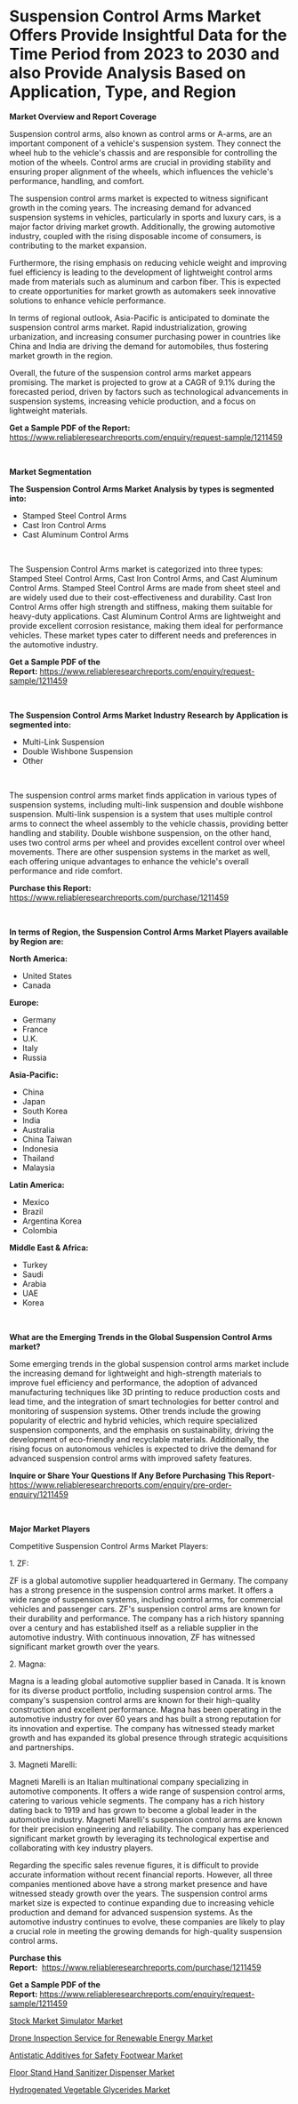 <p><h1>Suspension Control Arms Market Offers Provide Insightful Data for the Time Period from 2023 to 2030 and also Provide Analysis Based on Application, Type, and Region</h1></p><p><strong>Market Overview and Report Coverage</strong></p>
<p><p>Suspension control arms, also known as control arms or A-arms, are an important component of a vehicle's suspension system. They connect the wheel hub to the vehicle's chassis and are responsible for controlling the motion of the wheels. Control arms are crucial in providing stability and ensuring proper alignment of the wheels, which influences the vehicle's performance, handling, and comfort.</p><p>The suspension control arms market is expected to witness significant growth in the coming years. The increasing demand for advanced suspension systems in vehicles, particularly in sports and luxury cars, is a major factor driving market growth. Additionally, the growing automotive industry, coupled with the rising disposable income of consumers, is contributing to the market expansion.</p><p>Furthermore, the rising emphasis on reducing vehicle weight and improving fuel efficiency is leading to the development of lightweight control arms made from materials such as aluminum and carbon fiber. This is expected to create opportunities for market growth as automakers seek innovative solutions to enhance vehicle performance.</p><p>In terms of regional outlook, Asia-Pacific is anticipated to dominate the suspension control arms market. Rapid industrialization, growing urbanization, and increasing consumer purchasing power in countries like China and India are driving the demand for automobiles, thus fostering market growth in the region.</p><p>Overall, the future of the suspension control arms market appears promising. The market is projected to grow at a CAGR of 9.1% during the forecasted period, driven by factors such as technological advancements in suspension systems, increasing vehicle production, and a focus on lightweight materials.</p></p>
<p><strong>Get a Sample PDF of the Report:</strong> <a href="https://www.reliableresearchreports.com/enquiry/request-sample/1211459">https://www.reliableresearchreports.com/enquiry/request-sample/1211459</a></p>
<p>&nbsp;</p>
<p><strong>Market Segmentation</strong></p>
<p><strong>The Suspension Control Arms Market Analysis by types is segmented into:</strong></p>
<p><ul><li>Stamped Steel Control Arms</li><li>Cast Iron Control Arms</li><li>Cast Aluminum Control Arms</li></ul></p>
<p>&nbsp;</p>
<p><p>The Suspension Control Arms market is categorized into three types: Stamped Steel Control Arms, Cast Iron Control Arms, and Cast Aluminum Control Arms. Stamped Steel Control Arms are made from sheet steel and are widely used due to their cost-effectiveness and durability. Cast Iron Control Arms offer high strength and stiffness, making them suitable for heavy-duty applications. Cast Aluminum Control Arms are lightweight and provide excellent corrosion resistance, making them ideal for performance vehicles. These market types cater to different needs and preferences in the automotive industry.</p></p>
<p><strong>Get a Sample PDF of the Report:</strong>&nbsp;<a href="https://www.reliableresearchreports.com/enquiry/request-sample/1211459">https://www.reliableresearchreports.com/enquiry/request-sample/1211459</a></p>
<p>&nbsp;</p>
<p><strong>The Suspension Control Arms Market Industry Research by Application is segmented into:</strong></p>
<p><ul><li>Multi-Link Suspension</li><li>Double Wishbone Suspension</li><li>Other</li></ul></p>
<p>&nbsp;</p>
<p><p>The suspension control arms market finds application in various types of suspension systems, including multi-link suspension and double wishbone suspension. Multi-link suspension is a system that uses multiple control arms to connect the wheel assembly to the vehicle chassis, providing better handling and stability. Double wishbone suspension, on the other hand, uses two control arms per wheel and provides excellent control over wheel movements. There are other suspension systems in the market as well, each offering unique advantages to enhance the vehicle's overall performance and ride comfort.</p></p>
<p><strong>Purchase this Report:</strong>&nbsp; <a href="https://www.reliableresearchreports.com/purchase/1211459">https://www.reliableresearchreports.com/purchase/1211459</a></p>
<p>&nbsp;</p>
<p><strong>In terms of Region, the Suspension Control Arms Market Players available by Region are:</strong></p>
<p>
    <p> <strong> North America: </strong>
        <ul>
            <li>United States</li>
            <li>Canada</li>
        </ul>
        </p> 
    <p> <strong> Europe: </strong>
        <ul>
            <li>Germany</li>
            <li>France</li>
            <li>U.K.</li>
            <li>Italy</li>
            <li>Russia</li>
        </ul>
        </p> 
    <p> <strong> Asia-Pacific: </strong>
        <ul>
            <li>China</li>
            <li>Japan</li>
            <li>South Korea</li>
            <li>India</li>
            <li>Australia</li>
            <li>China Taiwan</li>
            <li>Indonesia</li>
            <li>Thailand</li>
            <li>Malaysia</li>
        </ul>
        </p> 
    <p> <strong> Latin America: </strong>
        <ul>
            <li>Mexico</li>
            <li>Brazil</li>
            <li>Argentina Korea</li>
            <li>Colombia</li>
        </ul>
        </p> 
    <p> <strong> Middle East & Africa: </strong>
        <ul>
            <li>Turkey</li>
            <li>Saudi</li>
            <li>Arabia</li>
            <li>UAE</li>
            <li>Korea</li>
        </ul>
    </p>
    </p>
<p>&nbsp;</p>
<p><strong>What are the Emerging Trends in the Global Suspension Control Arms market?</strong></p>
<p><p>Some emerging trends in the global suspension control arms market include the increasing demand for lightweight and high-strength materials to improve fuel efficiency and performance, the adoption of advanced manufacturing techniques like 3D printing to reduce production costs and lead time, and the integration of smart technologies for better control and monitoring of suspension systems. Other trends include the growing popularity of electric and hybrid vehicles, which require specialized suspension components, and the emphasis on sustainability, driving the development of eco-friendly and recyclable materials. Additionally, the rising focus on autonomous vehicles is expected to drive the demand for advanced suspension control arms with improved safety features.</p></p>
<p><strong>Inquire or Share Your Questions If Any Before Purchasing This Report</strong>- <a href="https://www.reliableresearchreports.com/enquiry/pre-order-enquiry/1211459">https://www.reliableresearchreports.com/enquiry/pre-order-enquiry/1211459</a></p>
<p>&nbsp;</p>
<p><strong>Major Market Players</strong></p>
<p><p>Competitive Suspension Control Arms Market Players:</p><p>1. ZF:</p><p>ZF is a global automotive supplier headquartered in Germany. The company has a strong presence in the suspension control arms market. It offers a wide range of suspension systems, including control arms, for commercial vehicles and passenger cars. ZF's suspension control arms are known for their durability and performance. The company has a rich history spanning over a century and has established itself as a reliable supplier in the automotive industry. With continuous innovation, ZF has witnessed significant market growth over the years.</p><p>2. Magna:</p><p>Magna is a leading global automotive supplier based in Canada. It is known for its diverse product portfolio, including suspension control arms. The company's suspension control arms are known for their high-quality construction and excellent performance. Magna has been operating in the automotive industry for over 60 years and has built a strong reputation for its innovation and expertise. The company has witnessed steady market growth and has expanded its global presence through strategic acquisitions and partnerships.</p><p>3. Magneti Marelli:</p><p>Magneti Marelli is an Italian multinational company specializing in automotive components. It offers a wide range of suspension control arms, catering to various vehicle segments. The company has a rich history dating back to 1919 and has grown to become a global leader in the automotive industry. Magneti Marelli's suspension control arms are known for their precision engineering and reliability. The company has experienced significant market growth by leveraging its technological expertise and collaborating with key industry players.</p><p>Regarding the specific sales revenue figures, it is difficult to provide accurate information without recent financial reports. However, all three companies mentioned above have a strong market presence and have witnessed steady growth over the years. The suspension control arms market size is expected to continue expanding due to increasing vehicle production and demand for advanced suspension systems. As the automotive industry continues to evolve, these companies are likely to play a crucial role in meeting the growing demands for high-quality suspension control arms.</p></p>
<p><strong>Purchase this Report:</strong>&nbsp;&nbsp;<a href="https://www.reliableresearchreports.com/purchase/1211459">https://www.reliableresearchreports.com/purchase/1211459</a></p>
<p></p>
<p><strong>Get a Sample PDF of the Report:</strong>&nbsp;<a href="https://www.reliableresearchreports.com/enquiry/request-sample/1211459">https://www.reliableresearchreports.com/enquiry/request-sample/1211459</a></p>
<p><p><a href="https://medium.com/@blow.allow.stir/stock-market-simulator-market-competitive-analysis-market-trends-and-forecast-to-2030-d467d1dbcdd3">Stock Market Simulator Market</a></p><p><a href="https://github.com/NorbertYates/Market-Research-Report-List-2/blob/main/drone-inspection-service-for-renewable-energy-market.md">Drone Inspection Service for Renewable Energy Market</a></p><p><a href="https://www.linkedin.com/pulse/antistatic-additives-safety-footwear-market-size-2023/">Antistatic Additives for Safety Footwear Market</a></p><p><a href="https://medium.com/@isomjohnson/floor-stand-hand-sanitizer-dispenser-market-size-growth-forecast-2023-2030-5d53d75592e5">Floor Stand Hand Sanitizer Dispenser Market</a></p><p><a href="https://www.linkedin.com/pulse/hydrogenated-vegetable-glycerides-market-challenges-opportunities/">Hydrogenated Vegetable Glycerides Market</a></p></p>